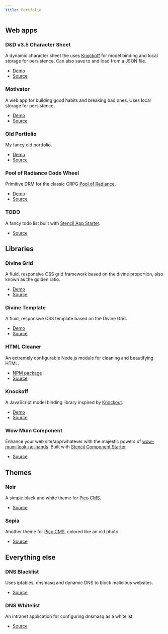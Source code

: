 ```yaml
---
title: Portfolio
---
```


## Web apps

### D&D v3.5 Character Sheet

A dynamic character sheet the uses [Knockoff](https://github.com/dave-kennedy/Knockoff) for model binding and local storage for persistence. Can also save to and load from a JSON file.

* [Demo](https://dkennedy.io/CharacterSheet)
* [Source](https://github.com/dave-kennedy/CharacterSheet)

### Motivator

A web app for building good habits and breaking bad ones. Uses local storage for persistence.

* [Demo](https://dkennedy.io/motivator)
* [Source](https://github.com/dave-kennedy/motivator)

### Old Portfolio

My fancy old portfolio.

* [Demo](https://dkennedy.io/old-portfolio)
* [Source](https://github.com/dave-kennedy/old-portfolio)

### Pool of Radiance Code Wheel

Primitive DRM for the classic CRPG [Pool of Radiance](https://en.wikipedia.org/wiki/Pool_of_Radiance).

* [Demo](https://dkennedy.io/por-code-wheel)
* [Source](https://github.com/dave-kennedy/por-code-wheel)

### TODO

A fancy todo list built with [Stencil App Starter](https://github.com/stencil-community/stencil-app-starter).

* [Source](https://github.com/dave-kennedy/todo)

## Libraries

### Divine Grid

A fluid, responsive CSS grid framework based on the divine proportion, also known as the golden ratio.

* [Demo](https://dkennedy.io/DivineGrid)
* [Source](https://github.com/dave-kennedy/DivineGrid)

### Divine Template

A fluid, responsive CSS template based on the Divine Grid.

* [Demo](https://dkennedy.io/DivineTemplate)
* [Source](https://github.com/dave-kennedy/DivineTemplate)

### HTML Cleaner

An extremely configurable Node.js module for cleaning and beautifying HTML.

* [NPM package](https://npmjs.org/packages/clean-html)
* [Source](https://github.com/dave-kennedy/clean-html)

### Knockoff

A JavaScript model binding library inspired by [Knockout](https://knockoutjs.com/).

* [Demo](https://dkennedy.io/Knockoff)
* [Source](https://github.com/dave-kennedy/Knockoff)

### Wow Mum Component

Enhance your web site/app/whatever with the majestic powers of [wow-mum-look-no-hands](https://github.com/hmmmsausages/wow-mum-look-no-hands). Built with [Stencil Component Starter](https://github.com/ionic-team/stencil-component-starter).

* [Source](https://github.com/dave-kennedy/wow-mum-component)

## Themes

### Noir

A simple black and white theme for [Pico CMS](https://picocms.org/).

* [Source](https://github.com/dave-kennedy/pico-theme-noir)

### Sepia

Another theme for [Pico CMS](https://picocms.org/), colored like an old photo.

* [Source](https://github.com/dave-kennedy/pico-theme-sepia)

## Everything else

### DNS Blacklist

Uses iptables, dnsmasq and dynamic DNS to block malicious websites.

* [Source](https://github.com/dave-kennedy/blacklist)

### DNS Whitelist

An intranet application for configuring dnsmasq as a whitelist.

* [Source](https://github.com/dave-kennedy/whitelist)

